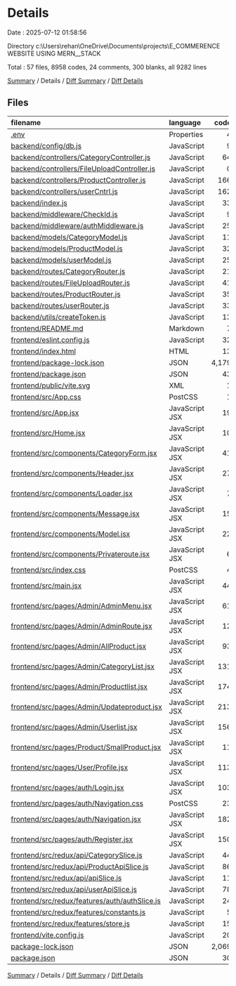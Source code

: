 # Details

Date : 2025-07-12 01:58:56

Directory c:\\Users\\rehan\\OneDrive\\Documents\\projects\\E_COMMERENCE WEBSITE USING MERN__STACK

Total : 57 files,  8958 codes, 24 comments, 300 blanks, all 9282 lines

[Summary](results.md) / Details / [Diff Summary](diff.md) / [Diff Details](diff-details.md)

## Files
| filename | language | code | comment | blank | total |
| :--- | :--- | ---: | ---: | ---: | ---: |
| [.env](/.env) | Properties | 4 | 0 | 0 | 4 |
| [backend/config/db.js](/backend/config/db.js) | JavaScript | 9 | 0 | 2 | 11 |
| [backend/controllers/CategoryController.js](/backend/controllers/CategoryController.js) | JavaScript | 64 | 0 | 7 | 71 |
| [backend/controllers/FileUploadController.js](/backend/controllers/FileUploadController.js) | JavaScript | 0 | 0 | 1 | 1 |
| [backend/controllers/ProductController.js](/backend/controllers/ProductController.js) | JavaScript | 166 | 0 | 18 | 184 |
| [backend/controllers/userCntrl.js](/backend/controllers/userCntrl.js) | JavaScript | 162 | 11 | 42 | 215 |
| [backend/index.js](/backend/index.js) | JavaScript | 33 | 0 | 2 | 35 |
| [backend/middleware/CheckId.js](/backend/middleware/CheckId.js) | JavaScript | 9 | 0 | 3 | 12 |
| [backend/middleware/authMiddleware.js](/backend/middleware/authMiddleware.js) | JavaScript | 25 | 0 | 4 | 29 |
| [backend/models/CategoryModel.js](/backend/models/CategoryModel.js) | JavaScript | 11 | 0 | 2 | 13 |
| [backend/models/ProductModel.js](/backend/models/ProductModel.js) | JavaScript | 32 | 0 | 4 | 36 |
| [backend/models/userModel.js](/backend/models/userModel.js) | JavaScript | 25 | 0 | 2 | 27 |
| [backend/routes/CategoryRouter.js](/backend/routes/CategoryRouter.js) | JavaScript | 21 | 0 | 2 | 23 |
| [backend/routes/FileUploadRouter.js](/backend/routes/FileUploadRouter.js) | JavaScript | 41 | 0 | 1 | 42 |
| [backend/routes/ProductRouter.js](/backend/routes/ProductRouter.js) | JavaScript | 35 | 0 | 3 | 38 |
| [backend/routes/userRouter.js](/backend/routes/userRouter.js) | JavaScript | 33 | 1 | 1 | 35 |
| [backend/utils/createToken.js](/backend/utils/createToken.js) | JavaScript | 13 | 0 | 1 | 14 |
| [frontend/README.md](/frontend/README.md) | Markdown | 7 | 0 | 6 | 13 |
| [frontend/eslint.config.js](/frontend/eslint.config.js) | JavaScript | 32 | 0 | 2 | 34 |
| [frontend/index.html](/frontend/index.html) | HTML | 13 | 0 | 1 | 14 |
| [frontend/package-lock.json](/frontend/package-lock.json) | JSON | 4,179 | 0 | 1 | 4,180 |
| [frontend/package.json](/frontend/package.json) | JSON | 43 | 0 | 1 | 44 |
| [frontend/public/vite.svg](/frontend/public/vite.svg) | XML | 1 | 0 | 0 | 1 |
| [frontend/src/App.css](/frontend/src/App.css) | PostCSS | 1 | 0 | 1 | 2 |
| [frontend/src/App.jsx](/frontend/src/App.jsx) | JavaScript JSX | 19 | 0 | 3 | 22 |
| [frontend/src/Home.jsx](/frontend/src/Home.jsx) | JavaScript JSX | 10 | 0 | 3 | 13 |
| [frontend/src/components/CategoryForm.jsx](/frontend/src/components/CategoryForm.jsx) | JavaScript JSX | 41 | 0 | 3 | 44 |
| [frontend/src/components/Header.jsx](/frontend/src/components/Header.jsx) | JavaScript JSX | 27 | 0 | 6 | 33 |
| [frontend/src/components/Loader.jsx](/frontend/src/components/Loader.jsx) | JavaScript JSX | 7 | 0 | 3 | 10 |
| [frontend/src/components/Message.jsx](/frontend/src/components/Message.jsx) | JavaScript JSX | 15 | 0 | 3 | 18 |
| [frontend/src/components/Model.jsx](/frontend/src/components/Model.jsx) | JavaScript JSX | 22 | 0 | 3 | 25 |
| [frontend/src/components/Privateroute.jsx](/frontend/src/components/Privateroute.jsx) | JavaScript JSX | 6 | 0 | 2 | 8 |
| [frontend/src/index.css](/frontend/src/index.css) | PostCSS | 4 | 0 | 1 | 5 |
| [frontend/src/main.jsx](/frontend/src/main.jsx) | JavaScript JSX | 44 | 0 | 3 | 47 |
| [frontend/src/pages/Admin/AdminMenu.jsx](/frontend/src/pages/Admin/AdminMenu.jsx) | JavaScript JSX | 61 | 2 | 6 | 69 |
| [frontend/src/pages/Admin/AdminRoute.jsx](/frontend/src/pages/Admin/AdminRoute.jsx) | JavaScript JSX | 12 | 0 | 4 | 16 |
| [frontend/src/pages/Admin/AllProduct.jsx](/frontend/src/pages/Admin/AllProduct.jsx) | JavaScript JSX | 93 | 2 | 10 | 105 |
| [frontend/src/pages/Admin/CategoryList.jsx](/frontend/src/pages/Admin/CategoryList.jsx) | JavaScript JSX | 131 | 3 | 10 | 144 |
| [frontend/src/pages/Admin/Productlist.jsx](/frontend/src/pages/Admin/Productlist.jsx) | JavaScript JSX | 174 | 0 | 20 | 194 |
| [frontend/src/pages/Admin/Updateproduct.jsx](/frontend/src/pages/Admin/Updateproduct.jsx) | JavaScript JSX | 213 | 0 | 25 | 238 |
| [frontend/src/pages/Admin/Userlist.jsx](/frontend/src/pages/Admin/Userlist.jsx) | JavaScript JSX | 156 | 0 | 16 | 172 |
| [frontend/src/pages/Product/SmallProduct.jsx](/frontend/src/pages/Product/SmallProduct.jsx) | JavaScript JSX | 11 | 0 | 3 | 14 |
| [frontend/src/pages/User/Profile.jsx](/frontend/src/pages/User/Profile.jsx) | JavaScript JSX | 113 | 1 | 11 | 125 |
| [frontend/src/pages/auth/Login.jsx](/frontend/src/pages/auth/Login.jsx) | JavaScript JSX | 103 | 0 | 10 | 113 |
| [frontend/src/pages/auth/Navigation.css](/frontend/src/pages/auth/Navigation.css) | PostCSS | 23 | 2 | 5 | 30 |
| [frontend/src/pages/auth/Navigation.jsx](/frontend/src/pages/auth/Navigation.jsx) | JavaScript JSX | 182 | 2 | 8 | 192 |
| [frontend/src/pages/auth/Register.jsx](/frontend/src/pages/auth/Register.jsx) | JavaScript JSX | 150 | 0 | 10 | 160 |
| [frontend/src/redux/api/CategorySlice.js](/frontend/src/redux/api/CategorySlice.js) | JavaScript | 44 | 0 | 2 | 46 |
| [frontend/src/redux/api/ProductApiSlice.js](/frontend/src/redux/api/ProductApiSlice.js) | JavaScript | 86 | 0 | 6 | 92 |
| [frontend/src/redux/api/apiSlice.js](/frontend/src/redux/api/apiSlice.js) | JavaScript | 11 | 0 | 3 | 14 |
| [frontend/src/redux/api/userApiSlice.js](/frontend/src/redux/api/userApiSlice.js) | JavaScript | 78 | 0 | 3 | 81 |
| [frontend/src/redux/features/auth/authSlice.js](/frontend/src/redux/features/auth/authSlice.js) | JavaScript | 24 | 0 | 4 | 28 |
| [frontend/src/redux/features/constants.js](/frontend/src/redux/features/constants.js) | JavaScript | 5 | 0 | 1 | 6 |
| [frontend/src/redux/features/store.js](/frontend/src/redux/features/store.js) | JavaScript | 15 | 0 | 2 | 17 |
| [frontend/vite.config.js](/frontend/vite.config.js) | JavaScript | 20 | 0 | 2 | 22 |
| [package-lock.json](/package-lock.json) | JSON | 2,069 | 0 | 1 | 2,070 |
| [package.json](/package.json) | JSON | 30 | 0 | 1 | 31 |

[Summary](results.md) / Details / [Diff Summary](diff.md) / [Diff Details](diff-details.md)